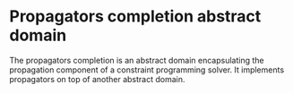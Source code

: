 # Propagators completion abstract domain

The propagators completion is an abstract domain encapsulating the propagation component of a constraint programming solver.
It implements propagators on top of another abstract domain.
